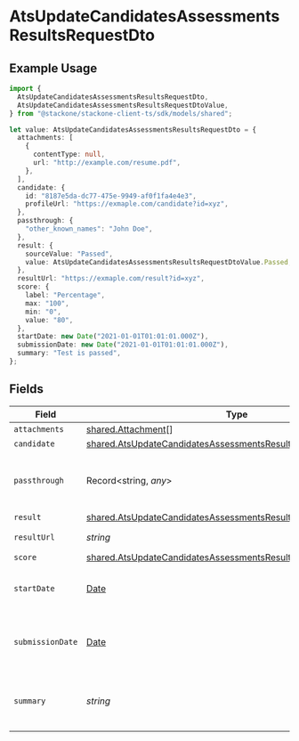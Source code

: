 # AtsUpdateCandidatesAssessmentsResultsRequestDto

## Example Usage

```typescript
import {
  AtsUpdateCandidatesAssessmentsResultsRequestDto,
  AtsUpdateCandidatesAssessmentsResultsRequestDtoValue,
} from "@stackone/stackone-client-ts/sdk/models/shared";

let value: AtsUpdateCandidatesAssessmentsResultsRequestDto = {
  attachments: [
    {
      contentType: null,
      url: "http://example.com/resume.pdf",
    },
  ],
  candidate: {
    id: "8187e5da-dc77-475e-9949-af0f1fa4e4e3",
    profileUrl: "https://exmaple.com/candidate?id=xyz",
  },
  passthrough: {
    "other_known_names": "John Doe",
  },
  result: {
    sourceValue: "Passed",
    value: AtsUpdateCandidatesAssessmentsResultsRequestDtoValue.Passed,
  },
  resultUrl: "https://exmaple.com/result?id=xyz",
  score: {
    label: "Percentage",
    max: "100",
    min: "0",
    value: "80",
  },
  startDate: new Date("2021-01-01T01:01:01.000Z"),
  submissionDate: new Date("2021-01-01T01:01:01.000Z"),
  summary: "Test is passed",
};
```

## Fields

| Field                                                                                                                                                     | Type                                                                                                                                                      | Required                                                                                                                                                  | Description                                                                                                                                               | Example                                                                                                                                                   |
| --------------------------------------------------------------------------------------------------------------------------------------------------------- | --------------------------------------------------------------------------------------------------------------------------------------------------------- | --------------------------------------------------------------------------------------------------------------------------------------------------------- | --------------------------------------------------------------------------------------------------------------------------------------------------------- | --------------------------------------------------------------------------------------------------------------------------------------------------------- |
| `attachments`                                                                                                                                             | [shared.Attachment](../../../sdk/models/shared/attachment.md)[]                                                                                           | :heavy_minus_sign:                                                                                                                                        | N/A                                                                                                                                                       |                                                                                                                                                           |
| `candidate`                                                                                                                                               | [shared.AtsUpdateCandidatesAssessmentsResultsRequestDtoCandidate](../../../sdk/models/shared/atsupdatecandidatesassessmentsresultsrequestdtocandidate.md) | :heavy_minus_sign:                                                                                                                                        | N/A                                                                                                                                                       |                                                                                                                                                           |
| `passthrough`                                                                                                                                             | Record<string, *any*>                                                                                                                                     | :heavy_minus_sign:                                                                                                                                        | Value to pass through to the provider                                                                                                                     | {<br/>"other_known_names": "John Doe"<br/>}                                                                                                               |
| `result`                                                                                                                                                  | [shared.AtsUpdateCandidatesAssessmentsResultsRequestDtoResult](../../../sdk/models/shared/atsupdatecandidatesassessmentsresultsrequestdtoresult.md)       | :heavy_minus_sign:                                                                                                                                        | N/A                                                                                                                                                       |                                                                                                                                                           |
| `resultUrl`                                                                                                                                               | *string*                                                                                                                                                  | :heavy_minus_sign:                                                                                                                                        | The test`s result url                                                                                                                                     | https://exmaple.com/result?id=xyz                                                                                                                         |
| `score`                                                                                                                                                   | [shared.AtsUpdateCandidatesAssessmentsResultsRequestDtoScore](../../../sdk/models/shared/atsupdatecandidatesassessmentsresultsrequestdtoscore.md)         | :heavy_minus_sign:                                                                                                                                        | N/A                                                                                                                                                       |                                                                                                                                                           |
| `startDate`                                                                                                                                               | [Date](https://developer.mozilla.org/en-US/docs/Web/JavaScript/Reference/Global_Objects/Date)                                                             | :heavy_minus_sign:                                                                                                                                        | The start date of the candidate test                                                                                                                      | 2021-01-01T01:01:01.000Z                                                                                                                                  |
| `submissionDate`                                                                                                                                          | [Date](https://developer.mozilla.org/en-US/docs/Web/JavaScript/Reference/Global_Objects/Date)                                                             | :heavy_minus_sign:                                                                                                                                        | The submission date of the candidate test                                                                                                                 | 2021-01-01T01:01:01.000Z                                                                                                                                  |
| `summary`                                                                                                                                                 | *string*                                                                                                                                                  | :heavy_minus_sign:                                                                                                                                        | The summary about the result of the test                                                                                                                  | Test is passed                                                                                                                                            |